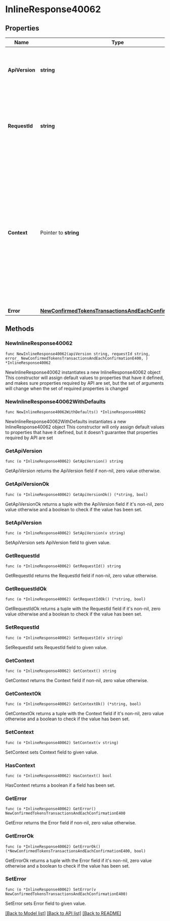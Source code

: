 # InlineResponse40062

## Properties

Name | Type | Description | Notes
------------ | ------------- | ------------- | -------------
**ApiVersion** | **string** | Specifies the version of the API that incorporates this endpoint. | 
**RequestId** | **string** | Defines the ID of the request. The &#x60;requestId&#x60; is generated by Crypto APIs and it&#39;s unique for every request. | 
**Context** | Pointer to **string** | In batch situations the user can use the context to correlate responses with requests. This property is present regardless of whether the response was successful or returned as an error. &#x60;context&#x60; is specified by the user. | [optional] 
**Error** | [**NewConfirmedTokensTransactionsAndEachConfirmationE400**](NewConfirmedTokensTransactionsAndEachConfirmationE400.md) |  | 

## Methods

### NewInlineResponse40062

`func NewInlineResponse40062(apiVersion string, requestId string, error_ NewConfirmedTokensTransactionsAndEachConfirmationE400, ) *InlineResponse40062`

NewInlineResponse40062 instantiates a new InlineResponse40062 object
This constructor will assign default values to properties that have it defined,
and makes sure properties required by API are set, but the set of arguments
will change when the set of required properties is changed

### NewInlineResponse40062WithDefaults

`func NewInlineResponse40062WithDefaults() *InlineResponse40062`

NewInlineResponse40062WithDefaults instantiates a new InlineResponse40062 object
This constructor will only assign default values to properties that have it defined,
but it doesn't guarantee that properties required by API are set

### GetApiVersion

`func (o *InlineResponse40062) GetApiVersion() string`

GetApiVersion returns the ApiVersion field if non-nil, zero value otherwise.

### GetApiVersionOk

`func (o *InlineResponse40062) GetApiVersionOk() (*string, bool)`

GetApiVersionOk returns a tuple with the ApiVersion field if it's non-nil, zero value otherwise
and a boolean to check if the value has been set.

### SetApiVersion

`func (o *InlineResponse40062) SetApiVersion(v string)`

SetApiVersion sets ApiVersion field to given value.


### GetRequestId

`func (o *InlineResponse40062) GetRequestId() string`

GetRequestId returns the RequestId field if non-nil, zero value otherwise.

### GetRequestIdOk

`func (o *InlineResponse40062) GetRequestIdOk() (*string, bool)`

GetRequestIdOk returns a tuple with the RequestId field if it's non-nil, zero value otherwise
and a boolean to check if the value has been set.

### SetRequestId

`func (o *InlineResponse40062) SetRequestId(v string)`

SetRequestId sets RequestId field to given value.


### GetContext

`func (o *InlineResponse40062) GetContext() string`

GetContext returns the Context field if non-nil, zero value otherwise.

### GetContextOk

`func (o *InlineResponse40062) GetContextOk() (*string, bool)`

GetContextOk returns a tuple with the Context field if it's non-nil, zero value otherwise
and a boolean to check if the value has been set.

### SetContext

`func (o *InlineResponse40062) SetContext(v string)`

SetContext sets Context field to given value.

### HasContext

`func (o *InlineResponse40062) HasContext() bool`

HasContext returns a boolean if a field has been set.

### GetError

`func (o *InlineResponse40062) GetError() NewConfirmedTokensTransactionsAndEachConfirmationE400`

GetError returns the Error field if non-nil, zero value otherwise.

### GetErrorOk

`func (o *InlineResponse40062) GetErrorOk() (*NewConfirmedTokensTransactionsAndEachConfirmationE400, bool)`

GetErrorOk returns a tuple with the Error field if it's non-nil, zero value otherwise
and a boolean to check if the value has been set.

### SetError

`func (o *InlineResponse40062) SetError(v NewConfirmedTokensTransactionsAndEachConfirmationE400)`

SetError sets Error field to given value.



[[Back to Model list]](../README.md#documentation-for-models) [[Back to API list]](../README.md#documentation-for-api-endpoints) [[Back to README]](../README.md)


